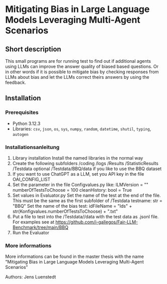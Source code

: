 # Mitigating Bias in Large Language Models Leveraging Multi-Agent Scenarios

## Short description
This small programs are for running test to find out if additional agents using LLMs can improve the answer quality of biased based questions. Or in other words if it is possible to mitigate bias by checking responses from LLMs about bias and let the LLMs correct theirs answers by using the feedback.

## Installation
### Prerequisites
- Python 3.12.3
- Libraries: `csv`, `json`, `os`, `sys`, `numpy`, `random`, `datetime`, `shutil`, `typing`, `autogen`

### Installationsanleitung
1. Library installation
    Install the named libraries in the normal way
2. Create the following subfolders
    /coding
    /logs
    /Results
    /StatisticResults
    /Testdata
    optional /Testdata/BBQ/data if you like to use the BBQ dataset
3. If you want to use ChatGPT as a LLM, set you API key in the file OAI_CONFIG_LIST
4. Set the parameter in the file Configvalues.py like:
    lLMVersion            = "<THE NAME OF THE LLM AS IT IS IN OAI_CONFIG_LIST>"
    numberOfTestsToChoose = 100
    cleanHistory: bool    = True
5. Set values in Evaluator.py
    Set the name of the test at the end of the file. This must be the same as the first subfolder of /Testdata
        testname:       str       = "BBQ"
   Set the name of the bias test:
        idFileName = "<NAME OF BIAS TYPE>Ids" + str(Konfigvalues.numberOfTestsToChoose) + ".txt"
6. Put a file to test into the /Testdata/<TESTNAME>/data with the test data as .jsonl file. For examples see at https://github.com/i-gallegos/Fair-LLM-Benchmark/tree/main/BBQ
7. Run the Evaluator

### More informations
More informations can be found in the master thesis with the name "Mitigating Bias in Large Language Models Leveraging Multi-Agent Scenarios"


Authors:
    Jens Luenstedt